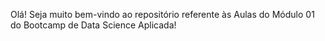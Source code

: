 Olá! Seja muito bem-vindo ao repositório referente às Aulas do Módulo 01 do Bootcamp de Data Science Aplicada!
